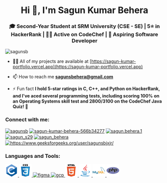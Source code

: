 <h1 align="center">Hi 👋, I'm Sagun Kumar Behera</h1>
<h3 align="center">🎓 Second-Year Student at SRM University (CSE - SE) | 5⭐ in HackerRank | 👨‍💻 Active on CodeChef | 🚀 Aspiring Software Developer</h3>

<p align="left"> <img src="https://komarev.com/ghpvc/?username=sagunsb&label=Profile%20views&color=0e75b6&style=flat" alt="sagunsb" /> </p>

- 👨‍💻 All of my projects are available at [https://sagun-kumar-portfolio.vercel.app](https://sagun-kumar-portfolio.vercel.app)

- 📫 How to reach me **sagunsbehera@gmail.com**

- ⚡ Fun fact **I hold 5-star ratings in C, C++, and Python on HackerRank, and I've aced several programming tests, including scoring 100% on an Operating Systems skill test and 2800/3100 on the CodeChef Java Quiz! 🚀**

<h3 align="left">Connect with me:</h3>
<p align="left">
<a href="https://twitter.com/sagunsb" target="blank"><img align="center" src="https://raw.githubusercontent.com/rahuldkjain/github-profile-readme-generator/master/src/images/icons/Social/twitter.svg" alt="sagunsb" height="30" width="40" /></a>
<a href="https://linkedin.com/in/sagun-kumar-behera-566b34277" target="blank"><img align="center" src="https://raw.githubusercontent.com/rahuldkjain/github-profile-readme-generator/master/src/images/icons/Social/linked-in-alt.svg" alt="sagun-kumar-behera-566b34277" height="30" width="40" /></a>
<a href="https://fb.com/sagun.behera.1" target="blank"><img align="center" src="https://raw.githubusercontent.com/rahuldkjain/github-profile-readme-generator/master/src/images/icons/Social/facebook.svg" alt="sagun.behera.1" height="30" width="40" /></a>
<a href="https://instagram.com/sagun_s29" target="blank"><img align="center" src="https://raw.githubusercontent.com/rahuldkjain/github-profile-readme-generator/master/src/images/icons/Social/instagram.svg" alt="sagun_s29" height="30" width="40" /></a>
<a href="https://www.codechef.com/users/sagun_behera" target="blank"><img align="center" src="https://cdn.jsdelivr.net/npm/simple-icons@3.1.0/icons/codechef.svg" alt="sagun_behera" height="30" width="40" /></a>
<a href="https://auth.geeksforgeeks.org/user/https://www.geeksforgeeks.org/user/sagunsbjxjr/" target="blank"><img align="center" src="https://raw.githubusercontent.com/rahuldkjain/github-profile-readme-generator/master/src/images/icons/Social/geeks-for-geeks.svg" alt="https://www.geeksforgeeks.org/user/sagunsbjxjr/" height="30" width="40" /></a>
</p>

<h3 align="left">Languages and Tools:</h3>
<p align="left"> <a href="https://www.cprogramming.com/" target="_blank" rel="noreferrer"> <img src="https://raw.githubusercontent.com/devicons/devicon/master/icons/c/c-original.svg" alt="c" width="40" height="40"/> </a> <a href="https://www.w3schools.com/css/" target="_blank" rel="noreferrer"> <img src="https://raw.githubusercontent.com/devicons/devicon/master/icons/css3/css3-original-wordmark.svg" alt="css3" width="40" height="40"/> </a> <a href="https://www.figma.com/" target="_blank" rel="noreferrer"> <img src="https://www.vectorlogo.zone/logos/figma/figma-icon.svg" alt="figma" width="40" height="40"/> </a> <a href="https://cloud.google.com" target="_blank" rel="noreferrer"> <img src="https://www.vectorlogo.zone/logos/google_cloud/google_cloud-icon.svg" alt="gcp" width="40" height="40"/> </a> <a href="https://www.w3.org/html/" target="_blank" rel="noreferrer"> <img src="https://raw.githubusercontent.com/devicons/devicon/master/icons/html5/html5-original-wordmark.svg" alt="html5" width="40" height="40"/> </a> <a href="https://www.java.com" target="_blank" rel="noreferrer"> <img src="https://raw.githubusercontent.com/devicons/devicon/master/icons/java/java-original.svg" alt="java" width="40" height="40"/> </a> <a href="https://www.mysql.com/" target="_blank" rel="noreferrer"> <img src="https://raw.githubusercontent.com/devicons/devicon/master/icons/mysql/mysql-original-wordmark.svg" alt="mysql" width="40" height="40"/> </a> <a href="https://www.php.net" target="_blank" rel="noreferrer"> <img src="https://raw.githubusercontent.com/devicons/devicon/master/icons/php/php-original.svg" alt="php" width="40" height="40"/> </a> </p>
